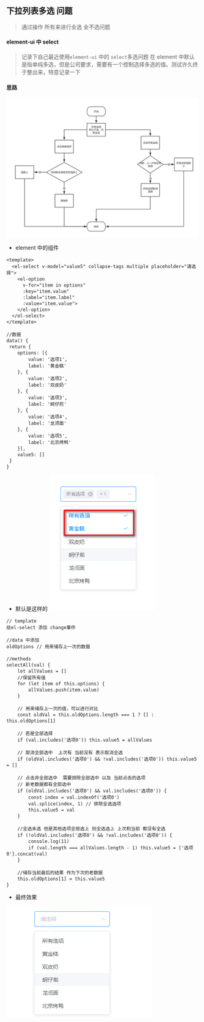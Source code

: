## 下拉列表多选 问题

> 通过操作 所有来进行全选 全不选问题

#### element-ui 中 select

> 记录下自己最近使用`element-ui` 中的 `select`多选问题
> 在 element 中默认是指单纯多选，但是公司要求，需要有一个控制选择多选的值。测试许久终于整出来，特意记录一下

#### 思路

<img src="./../../imgs/全选全不选.png" />

- element 中的组件

```
<template>
  <el-select v-model="value5" collapse-tags multiple placeholder="请选择">
    <el-option
      v-for="item in options"
      :key="item.value"
      :label="item.label"
      :value="item.value">
    </el-option>
  </el-select>
</template>

//数据
data() {
 return {
    options: [{
        value: '选项1',
        label: '黄金糕'
    }, {
        value: '选项2',
        label: '双皮奶'
    }, {
        value: '选项3',
        label: '蚵仔煎'
    }, {
        value: '选项4',
        label: '龙须面'
    }, {
        value: '选项5',
        label: '北京烤鸭'
    }],
    value5: []
 }
}
```

- 默认是这样的
  <img src="./../../imgs/select.png" />

```
// template
给el-select 添加 change事件

//data 中添加
oldOptions // 用来储存上一次的数据

//methods
selectAll(val) {
    let allValues = []
    //保留所有值
    for (let item of this.options) {
        allValues.push(item.value)
    }

    // 用来储存上一次的值，可以进行对比
    const oldVal = this.oldOptions.length === 1 ? [] : this.oldOptions[1]

    // 若是全部选择
    if (val.includes('选项0')) this.value5 = allValues

    // 取消全部选中  上次有 当前没有 表示取消全选
    if (oldVal.includes('选项0') && !val.includes('选项0')) this.value5 = []

    // 点击非全部选中  需要排除全部选中 以及 当前点击的选项
    // 新老数据都有全部选中
    if (oldVal.includes('选项0') && val.includes('选项0')) {
        const index = val.indexOf('选项0')
        val.splice(index, 1) // 排除全选选项
        this.value5 = val
    }

    //全选未选 但是其他选项全部选上 则全选选上 上次和当前 都没有全选
    if (!oldVal.includes('选项0') && !val.includes('选项0')) {
        console.log(11)
        if (val.length === allValues.length - 1) this.value5 = ['选项0'].concat(val)
    }

    //储存当前最后的结果 作为下次的老数据
    this.oldOptions[1] = this.value5
}
```

- 最终效果

<img src="./../../imgs/select.gif" />
